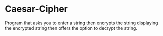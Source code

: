 # Caesar-Cipher
Program that asks you to enter a string then encrypts the string displaying the encrypted string then offers the option to decrypt the string.

